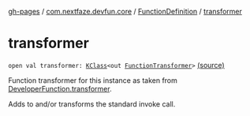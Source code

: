 [gh-pages](../../index.md) / [com.nextfaze.devfun.core](../index.md) / [FunctionDefinition](index.md) / [transformer](./transformer.md)

# transformer

`open val transformer: `[`KClass`](https://kotlinlang.org/api/latest/jvm/stdlib/kotlin.reflect/-k-class/index.html)`<out `[`FunctionTransformer`](../-function-transformer/index.md)`>` [(source)](https://github.com/NextFaze/dev-fun/tree/master/devfun-annotations/src/main/java/com/nextfaze/devfun/core/Definitions.kt#L77)

Function transformer for this instance as taken from [DeveloperFunction.transformer](../../com.nextfaze.devfun.annotations/-developer-function/transformer.md).

Adds to and/or transforms the standard invoke call.

